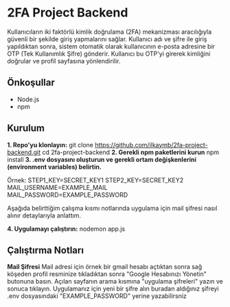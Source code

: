 
# 2FA Project Backend
Kullanıcıların iki faktörlü kimlik doğrulama (2FA) mekanizması aracılığıyla güvenli bir şekilde giriş yapmalarını sağlar. Kullanıcı adı ve şifre ile giriş yapıldıktan sonra, sistem otomatik olarak kullanıcının e-posta adresine bir OTP (Tek Kullanımlık Şifre) gönderir. Kullanıcı bu OTP'yi girerek kimliğini doğrular ve profil sayfasına yönlendirilir.

## Önkoşullar
* Node.js
* npm

## Kurulum
**1.  Repo'yu klonlayın:**
 git clone https://github.com/ilkaymb/2fa-project-backend.git
cd 2fa-project-backend
**2. Gerekli npm paketlerini kurun**
npm install
**3. .env dosyasını oluşturun ve gerekli ortam değişkenlerini (environment variables) belirtin.**

Örnek:
STEP1_KEY=SECRET_KEY1
STEP2_KEY=SECRET_KEY2
MAIL_USERNAME=EXAMPLE_MAIL
MAIL_PASSWORD=EXAMPLE_PASSWORD

Aşağıda belirttiğim çalışma kısmı notlarında uygulama için mail şifresi nasıl alınır detaylarıyla anlattım.

**4. Uygulamayı çalıştırın:**
nodemon app.js

## Çalıştırma Notları
**Mail Şifresi**
Mail adresi için örnek bir gmail hesabı açtıktan sonra sağ köşeden profil resminize tıkladıktan sonra "Google Hesabınızı Yönetin" butonuna basın. Açılan sayfanın arama kısmına "uygulama şifreleri" yazın ve sonuca tıklayın. Uygulamanız için yeni bir şifre alın buradan aldığınız şifreyi .env dosyasındaki "EXAMPLE_PASSWORD" yerine yazabilirsniz
